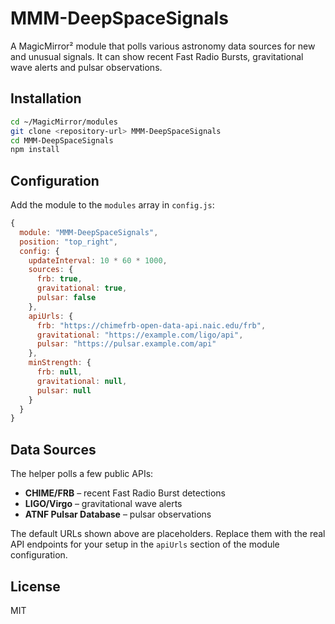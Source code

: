 # MMM-DeepSpaceSignals

A MagicMirror² module that polls various astronomy data sources for new and unusual
signals. It can show recent Fast Radio Bursts, gravitational wave alerts and
pulsar observations.

## Installation

```bash
cd ~/MagicMirror/modules
git clone <repository-url> MMM-DeepSpaceSignals
cd MMM-DeepSpaceSignals
npm install
```

## Configuration
Add the module to the `modules` array in `config.js`:

```javascript
{
  module: "MMM-DeepSpaceSignals",
  position: "top_right",
  config: {
    updateInterval: 10 * 60 * 1000,
    sources: {
      frb: true,
      gravitational: true,
      pulsar: false
    },
    apiUrls: {
      frb: "https://chimefrb-open-data-api.naic.edu/frb",
      gravitational: "https://example.com/ligo/api",
      pulsar: "https://pulsar.example.com/api"
    },
    minStrength: {
      frb: null,
      gravitational: null,
      pulsar: null
    }
  }
}
```

## Data Sources
The helper polls a few public APIs:
- **CHIME/FRB** – recent Fast Radio Burst detections
- **LIGO/Virgo** – gravitational wave alerts
- **ATNF Pulsar Database** – pulsar observations

The default URLs shown above are placeholders. Replace them with the real API
endpoints for your setup in the `apiUrls` section of the module configuration.

## License
MIT
